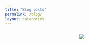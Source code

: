 ```yaml
---
title: "Blog posts"
permalink: /blog/
layout: categories
---
```


<html>
<head>
  <meta charset="utf-8">
  <meta name="viewport" content="width=device-width, initial-scale=1">
  <link rel="stylesheet" href="https://cdn.jsdelivr.net/npm/bulma@0.9.3/css/bulma.min.css">
</head>
<div class="section is-centered is-vcentered">
  <div class="column">
    <p align="center"><img src="/images/under-construction.png" image is-square></p>
  </div>
</div>
</html>

